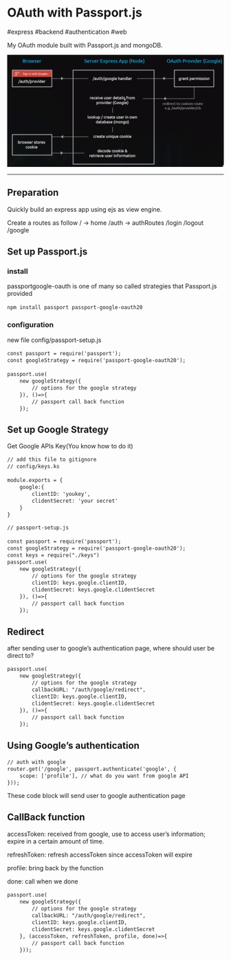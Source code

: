 # OAuth with Passport.js
#express #backend #authentication #web

My OAuth module built with Passport.js and mongoDB. 

![](README/Screen%20Shot%202019-01-01%20at%205.00.57%20PM.png)
- - - -
##   Preparation
Quickly build an express app using ejs as view engine.

Create a routes as follow
/ -> home 
/auth -> authRoutes
		/login
		/logout
		/google

## Set up Passport.js
### install
passportgoogle-oauth is one of many so called strategies that Passport.js provided

`npm install passport passport-google-oauth20`

### configuration
new file config/passport-setup.js

```
const passport = require('passport');
const googleStrategy = require('passport-google-oauth20');

passport.use(
    new googleStrategy({
        // options for the google strategy
    }), ()=>{
        // passport call back function
    });
```

## Set up Google Strategy
Get Google APIs Key(You know how to do it)

```
// add this file to gitignore
// config/keys.ks

module.exports = {
    google:{
        clientID: 'youkey',
        clidentSecret: 'your secret'
    }
}
```

```
// passport-setup.js

const passport = require('passport');
const googleStrategy = require('passport-google-oauth20');
const keys = require("./keys")
passport.use(
    new googleStrategy({
        // options for the google strategy
        clientID: keys.google.clientID,
        clidentSecret: keys.google.clidentSecret
    }), ()=>{
        // passport call back function
    });

```

## Redirect
after sending user to google’s authentication page, where should user be direct to?
```
passport.use(
    new googleStrategy({
        // options for the google strategy
        callbackURL: "/auth/google/redirect",
        clientID: keys.google.clientID,
        clidentSecret: keys.google.clidentSecret
    }), ()=>{
        // passport call back function
    });
```

## Using Google’s authentication
```
// auth with google
router.get('/google', passport.authenticate('google', {
    scope: ['profile'], // what do you want from google API
}));
```

These code block will send user to google authentication page

## CallBack function
accessToken: received from google, use to access user’s information; expire in a certain amount of time. 

refreshToken: refresh accessToken since accessToken will expire

profile: bring back by the function

done: call when we done 

```
passport.use(
    new googleStrategy({
        // options for the google strategy
        callbackURL: "/auth/google/redirect",
        clientID: keys.google.clientID,
        clidentSecret: keys.google.clidentSecret
    }, (accessToken, refreshToken, profile, done)=>{
        // passport call back function
    }));

```

